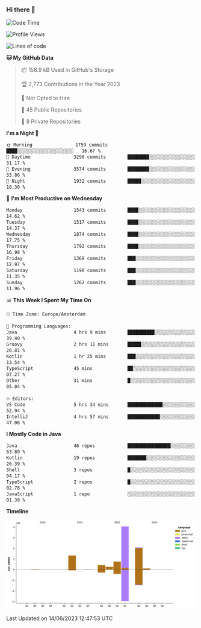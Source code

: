 ### Hi there 👋


<!--START_SECTION:waka-->
![Code Time](http://img.shields.io/badge/Code%20Time-3%2C246%20hrs%2024%20mins-blue)

![Profile Views](http://img.shields.io/badge/Profile%20Views-30-blue)

![Lines of code](https://img.shields.io/badge/From%20Hello%20World%20I%27ve%20Written-9.0%20million%20lines%20of%20code-blue)

**🐱 My GitHub Data** 

> 📦 158.9 kB Used in GitHub's Storage 
 > 
> 🏆 2,773 Contributions in the Year 2023
 > 
> 🚫 Not Opted to Hire
 > 
> 📜 45 Public Repositories 
 > 
> 🔑 8 Private Repositories 
 > 
**I'm a Night 🦉** 

```text
🌞 Morning                1759 commits        ████░░░░░░░░░░░░░░░░░░░░░   16.67 % 
🌆 Daytime                3290 commits        ████████░░░░░░░░░░░░░░░░░   31.17 % 
🌃 Evening                3574 commits        ████████░░░░░░░░░░░░░░░░░   33.86 % 
🌙 Night                  1932 commits        █████░░░░░░░░░░░░░░░░░░░░   18.30 % 
```
📅 **I'm Most Productive on Wednesday** 

```text
Monday                   1543 commits        ████░░░░░░░░░░░░░░░░░░░░░   14.62 % 
Tuesday                  1517 commits        ████░░░░░░░░░░░░░░░░░░░░░   14.37 % 
Wednesday                1874 commits        ████░░░░░░░░░░░░░░░░░░░░░   17.75 % 
Thursday                 1792 commits        ████░░░░░░░░░░░░░░░░░░░░░   16.98 % 
Friday                   1369 commits        ███░░░░░░░░░░░░░░░░░░░░░░   12.97 % 
Saturday                 1198 commits        ███░░░░░░░░░░░░░░░░░░░░░░   11.35 % 
Sunday                   1262 commits        ███░░░░░░░░░░░░░░░░░░░░░░   11.96 % 
```


📊 **This Week I Spent My Time On** 

```text
🕑︎ Time Zone: Europe/Amsterdam

💬 Programming Languages: 
Java                     4 hrs 9 mins        ██████████░░░░░░░░░░░░░░░   39.40 % 
Groovy                   2 hrs 11 mins       █████░░░░░░░░░░░░░░░░░░░░   20.81 % 
Kotlin                   1 hr 25 mins        ███░░░░░░░░░░░░░░░░░░░░░░   13.54 % 
TypeScript               45 mins             ██░░░░░░░░░░░░░░░░░░░░░░░   07.27 % 
Other                    31 mins             █░░░░░░░░░░░░░░░░░░░░░░░░   05.04 % 

🔥 Editors: 
VS Code                  5 hrs 34 mins       █████████████░░░░░░░░░░░░   52.94 % 
IntelliJ                 4 hrs 57 mins       ████████████░░░░░░░░░░░░░   47.06 % 
```

**I Mostly Code in Java** 

```text
Java                     46 repos            ████████████████░░░░░░░░░   63.89 % 
Kotlin                   19 repos            ███████░░░░░░░░░░░░░░░░░░   26.39 % 
Shell                    3 repos             █░░░░░░░░░░░░░░░░░░░░░░░░   04.17 % 
TypeScript               2 repos             █░░░░░░░░░░░░░░░░░░░░░░░░   02.78 % 
JavaScript               1 repo              ░░░░░░░░░░░░░░░░░░░░░░░░░   01.39 % 
```



**Timeline**

![Lines of Code chart](https://raw.githubusercontent.com/powercasgamer/powercasgamer/master/assets/bar_graph.png)


 Last Updated on 14/06/2023 12:47:53 UTC
<!--END_SECTION:waka-->
